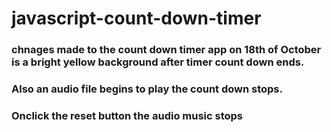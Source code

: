 # javascript-count-down-timer

### chnages made to the count down timer app on 18th of October is a bright yellow background after timer count down ends.

### Also an audio file begins to play the count down stops.

### Onclick the reset button the audio music stops


